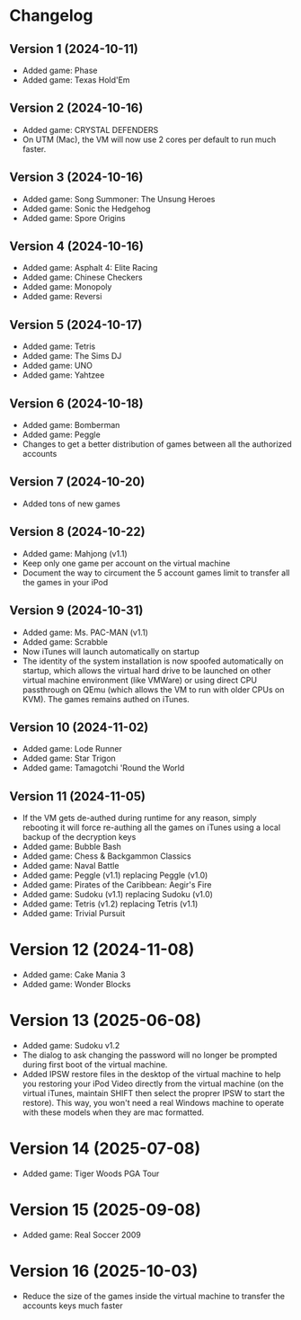 # Changelog
## Version 1 (2024-10-11)
- Added game: Phase
- Added game: Texas Hold'Em

## Version 2 (2024-10-16)
- Added game: CRYSTAL DEFENDERS
- On UTM (Mac), the VM will now use 2 cores per default to run much faster.

## Version 3 (2024-10-16)
- Added game: Song Summoner: The Unsung Heroes
- Added game: Sonic the Hedgehog
- Added game: Spore Origins

## Version 4 (2024-10-16)
- Added game: Asphalt 4: Elite Racing
- Added game: Chinese Checkers
- Added game: Monopoly
- Added game: Reversi

## Version 5 (2024-10-17)
- Added game: Tetris
- Added game: The Sims DJ
- Added game: UNO
- Added game: Yahtzee

## Version 6 (2024-10-18)
- Added game: Bomberman
- Added game: Peggle
- Changes to get a better distribution of games between all the authorized accounts

## Version 7 (2024-10-20)
- Added tons of new games

## Version 8 (2024-10-22)
- Added game: Mahjong (v1.1)
- Keep only one game per account on the virtual machine
- Document the way to circument the 5 account games limit to transfer all the games in your iPod

## Version 9 (2024-10-31)
- Added game: Ms. PAC-MAN (v1.1)
- Added game: Scrabble
- Now iTunes will launch automatically on startup
- The identity of the system installation is now spoofed automatically on startup, which allows the virtual hard drive to be launched on other virtual machine environment (like VMWare) or using direct CPU passthrough on QEmu (which allows the VM to run with older CPUs on KVM). The games remains authed on iTunes.

## Version 10 (2024-11-02)
- Added game: Lode Runner
- Added game: Star Trigon
- Added game: Tamagotchi 'Round the World

## Version 11 (2024-11-05)
- If the VM gets de-authed during runtime for any reason, simply rebooting it will force re-authing all the games on iTunes using a local backup of the decryption keys
- Added game: Bubble Bash
- Added game: Chess & Backgammon Classics
- Added game: Naval Battle
- Added game: Peggle (v1.1) replacing Peggle (v1.0)
- Added game: Pirates of the Caribbean: Aegir's Fire
- Added game: Sudoku (v1.1) replacing Sudoku (v1.0)
- Added game: Tetris (v1.2) replacing Tetris (v1.1)
- Added game: Trivial Pursuit

# Version 12 (2024-11-08)
- Added game: Cake Mania 3
- Added game: Wonder Blocks

# Version 13 (2025-06-08)
- Added game: Sudoku v1.2
- The dialog to ask changing the password will no longer be prompted during first boot of the virtual machine.
- Added IPSW restore files in the desktop of the virtual machine to help you restoring your iPod Video directly from the virtual machine (on the virtual iTunes, maintain SHIFT then select the proprer IPSW to start the restore). This way, you won't need a real Windows machine to operate with these models when they are mac formatted.

# Version 14 (2025-07-08)
- Added game: Tiger Woods PGA Tour

# Version 15 (2025-09-08)
- Added game: Real Soccer 2009

# Version 16 (2025-10-03)
- Reduce the size of the games inside the virtual machine to transfer the accounts keys much faster
